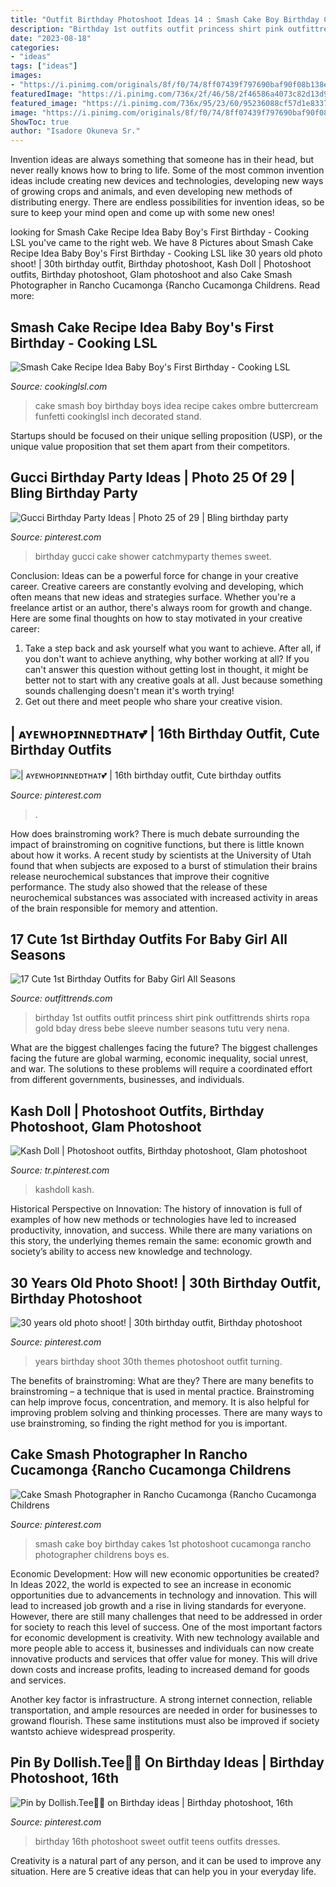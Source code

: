 ```yaml
---
title: "Outfit Birthday Photoshoot Ideas 14 : Smash Cake Boy Birthday Cakes 1st Photoshoot Cucamonga Rancho Photographer Childrens Boys Es"
description: "Birthday 1st outfits outfit princess shirt pink outfittrends shirts ropa gold bday dress bebe sleeve number seasons tutu very nena"
date: "2023-08-18"
categories:
- "ideas"
tags: ["ideas"]
images:
- "https://i.pinimg.com/originals/8f/f0/74/8ff07439f797690baf90f08b138e4b22.jpg"
featuredImage: "https://i.pinimg.com/736x/2f/46/58/2f46586a4073c82d13d9f03983fbbd71.jpg"
featured_image: "https://i.pinimg.com/736x/95/23/60/95236088cf57d1e833722e78f5ab9aa1.jpg"
image: "https://i.pinimg.com/originals/8f/f0/74/8ff07439f797690baf90f08b138e4b22.jpg"
ShowToc: true
author: "Isadore Okuneva Sr."
---
```



Invention ideas are always something that someone has in their head, but never really knows how to bring to life. Some of the most common invention ideas include creating new devices and technologies, developing new ways of growing crops and animals, and even developing new methods of distributing energy. There are endless possibilities for invention ideas, so be sure to keep your mind open and come up with some new ones!

	

		
looking for Smash Cake Recipe Idea Baby Boy&#039;s First Birthday - Cooking LSL you've came to the right web. We have 8 Pictures about Smash Cake Recipe Idea Baby Boy&#039;s First Birthday - Cooking LSL like 30 years old photo shoot! | 30th birthday outfit, Birthday photoshoot, Kash Doll | Photoshoot outfits, Birthday photoshoot, Glam photoshoot and also Cake Smash Photographer in Rancho Cucamonga {Rancho Cucamonga Childrens. Read more:
		
    
## Smash Cake Recipe Idea Baby Boy&#039;s First Birthday - Cooking LSL

<img loading=lazy src="https://cookinglsl.com/wp-content/uploads/2017/08/funfetti-smash-cake-baby-boy-2-1.jpg" onerror="this.onerror=null;this.src='https://tse4.mm.bing.net/th?id=OIP.V5Pm88Ai6-18wV1XJ5urigHaLH&amp;pid=15.1';" alt="Smash Cake Recipe Idea Baby Boy&#039;s First Birthday - Cooking LSL">

_Source: cookinglsl.com_

>cake smash boy birthday boys idea recipe cakes ombre buttercream funfetti cookinglsl inch decorated stand. 

	

Startups should be focused on their unique selling proposition (USP), or the unique value proposition that set them apart from their competitors.

    
## Gucci Birthday Party Ideas | Photo 25 Of 29 | Bling Birthday Party

<img loading=lazy src="https://i.pinimg.com/originals/8f/f0/74/8ff07439f797690baf90f08b138e4b22.jpg" onerror="this.onerror=null;this.src='https://tse3.mm.bing.net/th?id=OIP.LTlzQ1VBYP81Z51G65DG_QHaNK&amp;pid=15.1';" alt="Gucci Birthday Party Ideas | Photo 25 of 29 | Bling birthday party">

_Source: pinterest.com_

>birthday gucci cake shower catchmyparty themes sweet. 

	

Conclusion: Ideas can be a powerful force for change in your creative career.
Creative careers are constantly evolving and developing, which often means that new ideas and strategies surface. Whether you're a freelance artist or an author, there's always room for growth and change. Here are some final thoughts on how to stay motivated in your creative career:
1) Take a step back and ask yourself what you want to achieve. After all, if you don't want to achieve anything, why bother working at all? If you can't answer this question without getting lost in thought, it might be better not to start with any creative goals at all. Just because something sounds challenging doesn't mean it's worth trying!
2) Get out there and meet people who share your creative vision.

    
## | ᴀʏᴇᴡʜᴏᴘɪɴɴᴇᴅᴛʜᴀᴛ💕 | 16th Birthday Outfit, Cute Birthday Outfits

<img loading=lazy src="https://i.pinimg.com/736x/95/23/60/95236088cf57d1e833722e78f5ab9aa1.jpg" onerror="this.onerror=null;this.src='https://tse3.mm.bing.net/th?id=OIP.MwoVV_6sDruFIolbtGeFnwHaJD&amp;pid=15.1';" alt="| ᴀʏᴇᴡʜᴏᴘɪɴɴᴇᴅᴛʜᴀᴛ💕 | 16th birthday outfit, Cute birthday outfits">

_Source: pinterest.com_

>. 

	

How does brainstroming work?
There is much debate surrounding the impact of brainstroming on cognitive functions, but there is little known about how it works. A recent study by scientists at the University of Utah found that when subjects are exposed to a burst of stimulation their brains release neurochemical substances that improve their cognitive performance. The study also showed that the release of these neurochemical substances was associated with increased activity in areas of the brain responsible for memory and attention.

    
## 17 Cute 1st Birthday Outfits For Baby Girl All Seasons

<img loading=lazy src="https://www.outfittrends.com/wp-content/uploads/2015/04/988a03bbb47f4296165f92b86d50980b.jpg" onerror="this.onerror=null;this.src='https://tse1.mm.bing.net/th?id=OIP.6qFezxM_hgLvCT2fbTdqSQHaID&amp;pid=15.1';" alt="17 Cute 1st Birthday Outfits for Baby Girl All Seasons">

_Source: outfittrends.com_

>birthday 1st outfits outfit princess shirt pink outfittrends shirts ropa gold bday dress bebe sleeve number seasons tutu very nena. 

	

What are the biggest challenges facing the future?
The biggest challenges facing the future are global warming, economic inequality, social unrest, and war. The solutions to these problems will require a coordinated effort from different governments, businesses, and individuals.

    
## Kash Doll | Photoshoot Outfits, Birthday Photoshoot, Glam Photoshoot

<img loading=lazy src="https://i.pinimg.com/736x/2f/46/58/2f46586a4073c82d13d9f03983fbbd71.jpg" onerror="this.onerror=null;this.src='https://tse3.mm.bing.net/th?id=OIP.2_15-pfy5J78jcdt3scOdgHaJR&amp;pid=15.1';" alt="Kash Doll | Photoshoot outfits, Birthday photoshoot, Glam photoshoot">

_Source: tr.pinterest.com_

>kashdoll kash. 

	

Historical Perspective on Innovation:
The history of innovation is full of examples of how new methods or technologies have led to increased productivity, innovation, and success. While there are many variations on this story, the underlying themes remain the same: economic growth and society’s ability to access new knowledge and technology.

    
## 30 Years Old Photo Shoot! | 30th Birthday Outfit, Birthday Photoshoot

<img loading=lazy src="https://i.pinimg.com/736x/d7/56/69/d756698a4180dd85dd372de3d4a3ec8c.jpg" onerror="this.onerror=null;this.src='https://tse3.mm.bing.net/th?id=OIP.0NeqoOLkJxVAXnxak3foQAHaJ3&amp;pid=15.1';" alt="30 years old photo shoot! | 30th birthday outfit, Birthday photoshoot">

_Source: pinterest.com_

>years birthday shoot 30th themes photoshoot outfit turning. 

	

The benefits of brainstroming: What are they?
There are many benefits to brainstroming – a technique that is used in mental practice. Brainstroming can help improve focus, concentration, and memory. It is also helpful for improving problem solving and thinking processes. There are many ways to use brainstroming, so finding the right method for you is important.

    
## Cake Smash Photographer In Rancho Cucamonga {Rancho Cucamonga Childrens

<img loading=lazy src="https://i.pinimg.com/736x/78/c7/24/78c724cb4ca3bb11dab1bee7cb0be583--boy-cake-smash-boy-cakes.jpg" onerror="this.onerror=null;this.src='https://tse1.mm.bing.net/th?id=OIP.kAIn8KhsP-97eNKSSZJy3wHaLI&amp;pid=15.1';" alt="Cake Smash Photographer in Rancho Cucamonga {Rancho Cucamonga Childrens">

_Source: pinterest.com_

>smash cake boy birthday cakes 1st photoshoot cucamonga rancho photographer childrens boys es. 

	

Economic Development: How will new economic opportunities be created?
In Ideas 2022, the world is expected to see an increase in economic opportunities due to advancements in technology and innovation. This will lead to increased job growth and a rise in living standards for everyone. However, there are still many challenges that need to be addressed in order for society to reach this level of success. 
One of the most important factors for economic development is creativity. With new technology available and more people able to access it, businesses and individuals can now create innovative products and services that offer value for money. This will drive down costs and increase profits, leading to increased demand for goods and services.

Another key factor is infrastructure. A strong internet connection, reliable transportation, and ample resources are needed in order for businesses to growand flourish. These same institutions must also be improved if society wantsto achieve widespread prosperity.

    
## Pin By Dollish.Tee🦋🌺 On Birthday Ideas | Birthday Photoshoot, 16th

<img loading=lazy src="https://i.pinimg.com/736x/e7/9f/d4/e79fd4ffcc9bfa2257e342e3ec45cb12.jpg" onerror="this.onerror=null;this.src='https://tse2.mm.bing.net/th?id=OIP.9GFX5hVNFp97lANxU5JoMwHaLc&amp;pid=15.1';" alt="Pin by Dollish.Tee🦋🌺 on Birthday ideas | Birthday photoshoot, 16th">

_Source: pinterest.com_

>birthday 16th photoshoot sweet outfit teens outfits dresses. 

	

Creativity is a natural part of any person, and it can be used to improve any situation. Here are 5 creative ideas that can help you in your everyday life.

